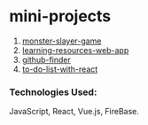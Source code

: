 # mini-projects

1. [monster-slayer-game](./monster-slayer)
2. [learning-resources-web-app](./resources-app)
3. [github-finder](./github-finder)
4. [to-do-list-with-react](./to-do-list-with-react)
   
### Technologies Used:
JavaScript, React, Vue.js, FireBase.
